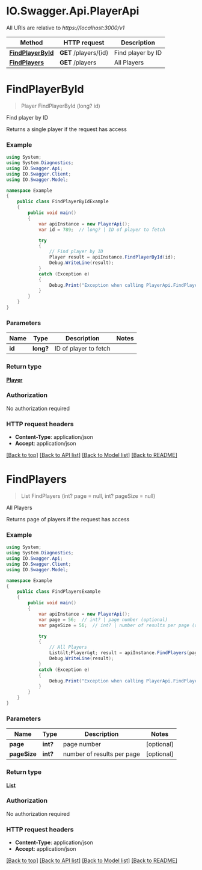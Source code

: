 # IO.Swagger.Api.PlayerApi

All URIs are relative to *https://localhost:3000/v1*

Method | HTTP request | Description
------------- | ------------- | -------------
[**FindPlayerById**](PlayerApi.md#findplayerbyid) | **GET** /players/{id} | Find player by ID
[**FindPlayers**](PlayerApi.md#findplayers) | **GET** /players | All Players


<a name="findplayerbyid"></a>
# **FindPlayerById**
> Player FindPlayerById (long? id)

Find player by ID

Returns a single player if the request has access

### Example
```csharp
using System;
using System.Diagnostics;
using IO.Swagger.Api;
using IO.Swagger.Client;
using IO.Swagger.Model;

namespace Example
{
    public class FindPlayerByIdExample
    {
        public void main()
        {
            var apiInstance = new PlayerApi();
            var id = 789;  // long? | ID of player to fetch

            try
            {
                // Find player by ID
                Player result = apiInstance.FindPlayerById(id);
                Debug.WriteLine(result);
            }
            catch (Exception e)
            {
                Debug.Print("Exception when calling PlayerApi.FindPlayerById: " + e.Message );
            }
        }
    }
}
```

### Parameters

Name | Type | Description  | Notes
------------- | ------------- | ------------- | -------------
 **id** | **long?**| ID of player to fetch | 

### Return type

[**Player**](Player.md)

### Authorization

No authorization required

### HTTP request headers

 - **Content-Type**: application/json
 - **Accept**: application/json

[[Back to top]](#) [[Back to API list]](../README.md#documentation-for-api-endpoints) [[Back to Model list]](../README.md#documentation-for-models) [[Back to README]](../README.md)

<a name="findplayers"></a>
# **FindPlayers**
> List<Player> FindPlayers (int? page = null, int? pageSize = null)

All Players

Returns page of players if the request has access

### Example
```csharp
using System;
using System.Diagnostics;
using IO.Swagger.Api;
using IO.Swagger.Client;
using IO.Swagger.Model;

namespace Example
{
    public class FindPlayersExample
    {
        public void main()
        {
            var apiInstance = new PlayerApi();
            var page = 56;  // int? | page number (optional) 
            var pageSize = 56;  // int? | number of results per page (optional) 

            try
            {
                // All Players
                List&lt;Player&gt; result = apiInstance.FindPlayers(page, pageSize);
                Debug.WriteLine(result);
            }
            catch (Exception e)
            {
                Debug.Print("Exception when calling PlayerApi.FindPlayers: " + e.Message );
            }
        }
    }
}
```

### Parameters

Name | Type | Description  | Notes
------------- | ------------- | ------------- | -------------
 **page** | **int?**| page number | [optional] 
 **pageSize** | **int?**| number of results per page | [optional] 

### Return type

[**List<Player>**](Player.md)

### Authorization

No authorization required

### HTTP request headers

 - **Content-Type**: application/json
 - **Accept**: application/json

[[Back to top]](#) [[Back to API list]](../README.md#documentation-for-api-endpoints) [[Back to Model list]](../README.md#documentation-for-models) [[Back to README]](../README.md)

